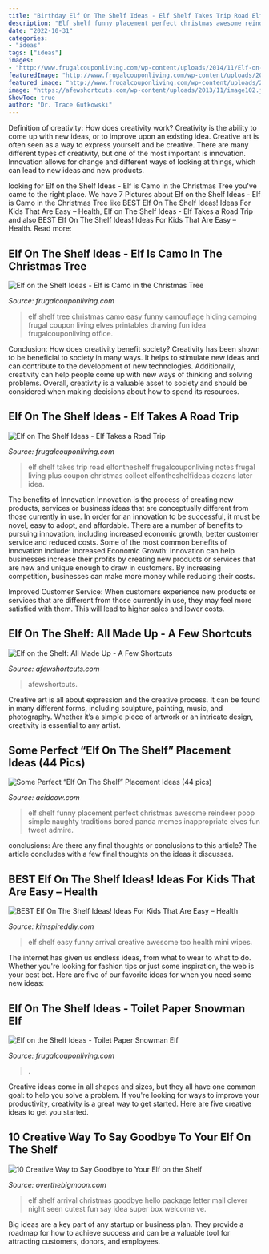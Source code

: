 ```yaml
---
title: "Birthday Elf On The Shelf Ideas - Elf Shelf Takes Trip Road Elfontheshelf Frugalcouponliving Notes Frugal Living Plus Coupon Christmas Collect Elfontheshelfideas Dozens Later Idea"
description: "Elf shelf funny placement perfect christmas awesome reindeer poop simple naughty traditions bored panda memes inappropriate elves fun tweet admire"
date: "2022-10-31"
categories:
- "ideas"
tags: ["ideas"]
images:
- "http://www.frugalcouponliving.com/wp-content/uploads/2014/11/Elf-on-the-shelf-ideas-camo-frugal-coupon-living.jpg"
featuredImage: "http://www.frugalcouponliving.com/wp-content/uploads/2013/11/elf-on-the-shelf-ideas-traffic-frugal-coupon-living.jpg"
featured_image: "http://www.frugalcouponliving.com/wp-content/uploads/2013/11/elf-on-the-shelf-ideas-traffic-frugal-coupon-living.jpg"
image: "https://afewshortcuts.com/wp-content/uploads/2013/11/image102.jpeg"
ShowToc: true
author: "Dr. Trace Gutkowski"
---
```



Definition of creativity: How does creativity work?
Creativity is the ability to come up with new ideas, or to improve upon an existing idea. Creative art is often seen as a way to express yourself and be creative. There are many different types of creativity, but one of the most important is innovation. Innovation allows for change and different ways of looking at things, which can lead to new ideas and new products.

	

		
looking for Elf on the Shelf Ideas - Elf is Camo in the Christmas Tree you've came to the right place. We have 7 Pictures about Elf on the Shelf Ideas - Elf is Camo in the Christmas Tree like BEST Elf On The Shelf Ideas! Ideas For Kids That Are Easy – Health, Elf on The Shelf Ideas - Elf Takes a Road Trip and also BEST Elf On The Shelf Ideas! Ideas For Kids That Are Easy – Health. Read more:
		
    
## Elf On The Shelf Ideas - Elf Is Camo In The Christmas Tree

<img loading=lazy src="http://www.frugalcouponliving.com/wp-content/uploads/2014/11/Elf-on-the-shelf-ideas-camo-frugal-coupon-living.jpg" onerror="this.onerror=null;this.src='https://tse2.mm.bing.net/th?id=OIP.7r37pjWjbchiaOhq1IXnjgHaLH&amp;pid=15.1';" alt="Elf on the Shelf Ideas - Elf is Camo in the Christmas Tree">

_Source: frugalcouponliving.com_

>elf shelf tree christmas camo easy funny camouflage hiding camping frugal coupon living elves printables drawing fun idea frugalcouponliving office. 

	

Conclusion: How does creativity benefit society?
Creativity has been shown to be beneficial to society in many ways. It helps to stimulate new ideas and can contribute to the development of new technologies. Additionally, creativity can help people come up with new ways of thinking and solving problems. Overall, creativity is a valuable asset to society and should be considered when making decisions about how to spend its resources.

    
## Elf On The Shelf Ideas - Elf Takes A Road Trip

<img loading=lazy src="http://www.frugalcouponliving.com/wp-content/uploads/2013/11/elf-on-the-shelf-ideas-traffic-frugal-coupon-living.jpg" onerror="this.onerror=null;this.src='https://tse2.mm.bing.net/th?id=OIP.1IrDiDhNEyjuOvgzc6NBLQHaLH&amp;pid=15.1';" alt="Elf on The Shelf Ideas - Elf Takes a Road Trip">

_Source: frugalcouponliving.com_

>elf shelf takes trip road elfontheshelf frugalcouponliving notes frugal living plus coupon christmas collect elfontheshelfideas dozens later idea. 

	

The benefits of Innovation
Innovation is the process of creating new products, services or business ideas that are conceptually different from those currently in use. In order for an innovation to be successful, it must be novel, easy to adopt, and affordable. There are a number of benefits to pursuing innovation, including increased economic growth, better customer service and reduced costs. Some of the most common benefits of innovation include: 
Increased Economic Growth: Innovation can help businesses increase their profits by creating new products or services that are new and unique enough to draw in customers. By increasing competition, businesses can make more money while reducing their costs.

Improved Customer Service: When customers experience new products or services that are different from those currently in use, they may feel more satisfied with them. This will lead to higher sales and lower costs.

    
## Elf On The Shelf: All Made Up - A Few Shortcuts

<img loading=lazy src="https://afewshortcuts.com/wp-content/uploads/2013/11/image102.jpeg" onerror="this.onerror=null;this.src='https://tse3.mm.bing.net/th?id=OIP.YOj7mu9fNOY4Ry5wO5ixWgHaJ4&amp;pid=15.1';" alt="Elf on the Shelf: All Made Up - A Few Shortcuts">

_Source: afewshortcuts.com_

>afewshortcuts. 

	

Creative art is all about expression and the creative process. It can be found in many different forms, including sculpture, painting, music, and photography. Whether it’s a simple piece of artwork or an intricate design, creativity is essential to any artist.

    
## Some Perfect “Elf On The Shelf” Placement Ideas (44 Pics)

<img loading=lazy src="https://cdn.acidcow.com/pics/20181213/elf_41.jpg" onerror="this.onerror=null;this.src='https://tse4.mm.bing.net/th?id=OIP.rVAzKIwPv_ZpXUUVNR4c9wHaJ4&amp;pid=15.1';" alt="Some Perfect “Elf On The Shelf” Placement Ideas (44 pics)">

_Source: acidcow.com_

>elf shelf funny placement perfect christmas awesome reindeer poop simple naughty traditions bored panda memes inappropriate elves fun tweet admire. 

	

conclusions: Are there any final thoughts or conclusions to this article?
The article concludes with a few final thoughts on the ideas it discusses.

    
## BEST Elf On The Shelf Ideas! Ideas For Kids That Are Easy – Health

<img loading=lazy src="https://kimspireddiy.com/wp-content/uploads/2020/11/elf-on-the-shelf-healthy-1-1.jpg" onerror="this.onerror=null;this.src='https://tse4.mm.bing.net/th?id=OIP.1jyHjDRpyZmXRtPIA5Uf_wHaNM&amp;pid=15.1';" alt="BEST Elf On The Shelf Ideas! Ideas For Kids That Are Easy – Health">

_Source: kimspireddiy.com_

>elf shelf easy funny arrival creative awesome too health mini wipes. 

	

The internet has given us endless ideas, from what to wear to what to do. Whether you're looking for fashion tips or just some inspiration, the web is your best bet. Here are five of our favorite ideas for when you need some new ideas: 

    
## Elf On The Shelf Ideas - Toilet Paper Snowman Elf

<img loading=lazy src="https://www.frugalcouponliving.com/wp-content/uploads/2014/11/TP-Snowman-Elf-on-the-shelf-ideas-frugal-coupon-living.jpg" onerror="this.onerror=null;this.src='https://tse2.mm.bing.net/th?id=OIP.GryHoLz8Gn0WH0Uu92pykgHaLH&amp;pid=15.1';" alt="Elf on the Shelf Ideas - Toilet Paper Snowman Elf">

_Source: frugalcouponliving.com_

>. 

	

Creative ideas come in all shapes and sizes, but they all have one common goal: to help you solve a problem. If you're looking for ways to improve your productivity, creativity is a great way to get started. Here are five creative ideas to get you started.

    
## 10 Creative Way To Say Goodbye To Your Elf On The Shelf

<img loading=lazy src="https://overthebigmoon.com/wp-content/uploads/2014/11/elf-package.jpg" onerror="this.onerror=null;this.src='https://tse3.mm.bing.net/th?id=OIP.s1P0JYRMxUW-wsG_3vt_QQAAAA&amp;pid=15.1';" alt="10 Creative Way to Say Goodbye to Your Elf on the Shelf">

_Source: overthebigmoon.com_

>elf shelf arrival christmas goodbye hello package letter mail clever night seen cutest fun say idea super box welcome ve. 

	

Big ideas are a key part of any startup or business plan. They provide a roadmap for how to achieve success and can be a valuable tool for attracting customers, donors, and employees.

